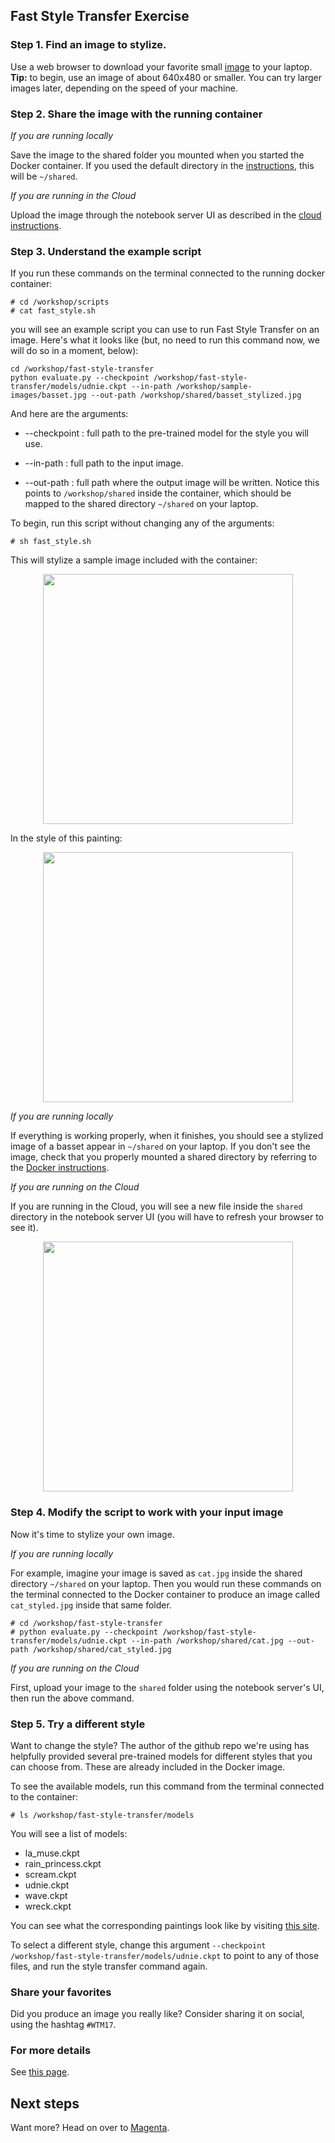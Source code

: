 ## Fast Style Transfer Exercise

### Step 1. Find an image to stylize.

Use a web browser to download your favorite small [image](https://upload.wikimedia.org/wikipedia/commons/a/af/Cara_de_quem_caiu_do_caminh%C3%A3o..._%28cropped%29.jpg) to your laptop. **Tip:** to begin, use an image of about 640x480 or smaller. You can try larger images later, depending on the speed of your machine.

### Step 2. Share the image with the running container

*If you are running locally*

Save the image to the shared folder you mounted when you started the Docker container. If you used the default directory in the [instructions](install-local.md), this will be ```~/shared```.

*If you are running in the Cloud*

Upload the image through the notebook server UI as described in the [cloud instructions](install-cloud.md).

### Step 3. Understand the example script

If you run these commands on the terminal connected to the running docker container:

```
# cd /workshop/scripts
# cat fast_style.sh
```

you will see an example script you can use to run Fast Style Transfer on an image. Here's what it looks like (but, no need to run this command now, we will do so in a moment, below):

```
cd /workshop/fast-style-transfer
python evaluate.py --checkpoint /workshop/fast-style-transfer/models/udnie.ckpt --in-path /workshop/sample-images/basset.jpg --out-path /workshop/shared/basset_stylized.jpg
```

And here are the arguments:

* --checkpoint : full path to the pre-trained model for the style you will use. 

* --in-path : full path to the input image.

* --out-path : full path where the output image will be written. Notice this points to ```/workshop/shared``` inside the container, which should be mapped to the shared directory ```~/shared``` on your laptop.

To begin, run this script without changing any of the arguments:

```# sh fast_style.sh```

This will stylize a sample image included with the container:

<p align="center"><img src = '../container/sample-images/basset.jpg' height='400px'></p>

In the style of this painting:
<p align="center"><img src = '../container/sample-images/udnie.jpg' height='400px'></p>

*If you are running locally*

If everything is working properly, when it finishes, you should see a stylized image of a basset appear in ```~/shared``` on your laptop. If you don't see the image, check that you properly mounted a shared directory by referring to the [Docker instructions](install-local.md). 

*If you are running on the Cloud*

If you are running in the Cloud, you will see a new file inside the ```shared``` directory in the notebook server UI (you will have to refresh your browser to see it).

<p align="center"><img src = '../images/basset_udnie.jpg' height='400px'></p>

### Step 4. Modify the script to work with your input image
Now it's time to stylize your own image. 

*If you are running locally*

For example, imagine your image is saved as ```cat.jpg``` inside the shared directory ```~/shared```  on your laptop. Then you would run these commands on the terminal connected to the Docker container to produce an image called ```cat_styled.jpg``` inside that same folder.

```
# cd /workshop/fast-style-transfer
# python evaluate.py --checkpoint /workshop/fast-style-transfer/models/udnie.ckpt --in-path /workshop/shared/cat.jpg --out-path /workshop/shared/cat_styled.jpg
```

*If you are running on the Cloud*

First, upload your image to the ```shared``` folder using the notebook server's UI, then run the above command.

### Step 5. Try a different style

Want to change the style? The author of the github repo we're using has helpfully provided several pre-trained models for different styles that you can choose from. These are already included in the Docker image.

To see the available models, run this command from the terminal connected to the container:

```# ls /workshop/fast-style-transfer/models ```

You will see a list of models:

* la_muse.ckpt
* rain_princess.ckpt
* scream.ckpt
* udnie.ckpt
* wave.ckpt
* wreck.ckpt

You can see what the corresponding paintings look like by visiting [this site](https://github.com/lengstrom/fast-style-transfer/tree/master/examples/style).

To select a different style, change this argument ```--checkpoint /workshop/fast-style-transfer/models/udnie.ckpt``` to point to any of those files, and run the style transfer command again.

### Share your favorites
Did you produce an image you really like? Consider sharing it on social, using the hashtag ```#WTM17```.

### For more details
See [this page](https://github.com/lengstrom/fast-style-transfer/).

## Next steps
Want more? Head on over to [Magenta](magenta-style-transfer.md).
